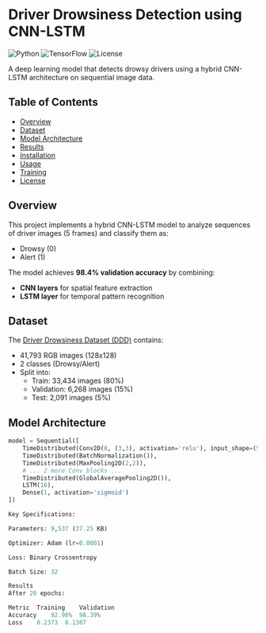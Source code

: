 # Driver Drowsiness Detection using CNN-LSTM

![Python](https://img.shields.io/badge/Python-3.10%2B-blue)
![TensorFlow](https://img.shields.io/badge/TensorFlow-2.12%2B-orange)
![License](https://img.shields.io/badge/License-MIT-green)

A deep learning model that detects drowsy drivers using a hybrid CNN-LSTM architecture on sequential image data.

## Table of Contents
- [Overview](#overview)
- [Dataset](#dataset)
- [Model Architecture](#model-architecture)
- [Results](#results)
- [Installation](#installation)
- [Usage](#usage)
- [Training](#training)
- [License](#license)

## Overview
This project implements a hybrid CNN-LSTM model to analyze sequences of driver images (5 frames) and classify them as:
- Drowsy (0)
- Alert (1)

The model achieves **98.4% validation accuracy** by combining:
- **CNN layers** for spatial feature extraction
- **LSTM layer** for temporal pattern recognition

## Dataset
The [Driver Drowsiness Dataset (DDD)](https://www.kaggle.com/datasets/rakibuleceruet/driver-drowsiness-dataset-ddd) contains:
- 41,793 RGB images (128x128)
- 2 classes (Drowsy/Alert)
- Split into:
  - Train: 33,434 images (80%)
  - Validation: 6,268 images (15%)
  - Test: 2,091 images (5%)


## Model Architecture
```python
model = Sequential([
    TimeDistributed(Conv2D(8, (3,3), activation='relu'), input_shape=(5, 128, 128, 3)),
    TimeDistributed(BatchNormalization()),
    TimeDistributed(MaxPooling2D(2,2)),
    # ... 2 more Conv blocks ...
    TimeDistributed(GlobalAveragePooling2D()),
    LSTM(16),
    Dense(1, activation='sigmoid')
])

Key Specifications:

Parameters: 9,537 (37.25 KB)

Optimizer: Adam (lr=0.0001)

Loss: Binary Crossentropy

Batch Size: 32

Results
After 20 epochs:

Metric	Training	Validation
Accuracy	92.98%	98.39%
Loss	0.2373	0.1307

